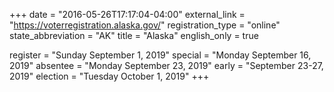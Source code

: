 +++
date = "2016-05-26T17:17:04-04:00"
external_link = "https://voterregistration.alaska.gov/"
registration_type = "online"
state_abbreviation = "AK"
title = "Alaska"
english_only = true

register = "Sunday September 1, 2019"
special = "Monday September 16, 2019"
absentee = "Monday September 23, 2019"
early = "September 23-27, 2019"
election = "Tuesday October 1, 2019"
+++
